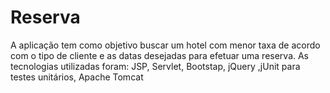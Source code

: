 # Reserva
A aplicação tem como objetivo buscar um hotel com menor taxa de acordo com o tipo de cliente e as datas desejadas para efetuar uma reserva. As tecnologias utilizadas foram: JSP, Servlet, Bootstap, jQuery ,jUnit para testes unitários, Apache Tomcat

